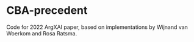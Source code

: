 # CBA-precedent
Code for 2022 ArgXAI paper, based on implementations by Wijnand van Woerkom and Rosa Ratsma.

